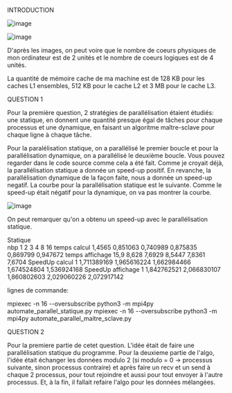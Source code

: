 INTRODUCTION 

![image](https://user-images.githubusercontent.com/40474628/226589205-298b30c2-8bd1-4ab0-b3f2-a9f1c7401fd0.png)

![image](https://user-images.githubusercontent.com/40474628/226589356-011704aa-307e-4ca0-810e-6137f7a19d48.png)

D'après les images, on peut voire que le nombre de coeurs physiques de mon ordinateur est de 2 unités et le nombre de coeurs logiques est de 4 unités.

La quantité de mémoire cache de ma machine est de 128 KB pour les caches L1 ensembles, 512 KB pour le cache L2 et 3 MB pour le cache L3.

QUESTION 1

Pour la première question, 2 stratégies de parallélisation étaient étudiés: une statique, en donnent une quantité presque égal de tâches pour chaque processus et une dynamique, en faisant un algoritme maître-sclave pour chaque ligne à chaque tâche.

Pour la paralélisation statique, on a parallélisé le premier boucle et pour la parallélisation dynamique, on a parallélisé le deuxième boucle. Vous pouvez regarder dans le code source comme cela a été fait. Comme je croyait déjà, la parallélisation statique a donnée un speed-up positif. En revanche, la parallélisation dynamique de la façon faite, nous a donnée un speed-up negatif. La courbe pour la parallélisation statique est le suivante. Comme le speed-up était négatif pour la dynamique, on va pas montrer la courbe.

![image](https://user-images.githubusercontent.com/40474628/226589015-6ce0c78e-abc9-465d-93f2-13c6d794584d.png)

On peut remarquer qu'on a obtenu un speed-up avec le parallélisation statique.

Statique						
nbp	1	2	3	4	8	16
temps calcul	1,4565	0,851063	0,740989	0,875835	0,869799	0,947672
temps affichage	15,9	8,628	7,6929	8,5447	7,8361	7,6704
SpeedUp calcul	1	1,711389169	1,965616224	1,662984466	1,674524804	1,536924168
SpeedUp affichage	1	1,842762521	2,066830107	1,860802603	2,029060226	2,072917142

lignes de commande:

mpiexec -n 16 --oversubscribe python3 -m mpi4py automate_parallel_statique.py
mpiexec -n 16 --oversubscribe python3 -m mpi4py automate_parallel_maitre_sclave.py 

QUESTION 2

Pour la premiere partie de cetet question. L'idée était de faire une parallélisation statique du programme. Pour la deuxieme partie de l'algo, l'idée était échanger les données modulo 2 (si modulo = 0 -> processus suivante, sinon processus contraire) et après faire un recv et un send à chaque 2 processus, pour tout rejoindre et aussi pour tout envoyer à l'autre processus. Et, à la fin, il fallait refaire l'algo pour les données mélangées.
